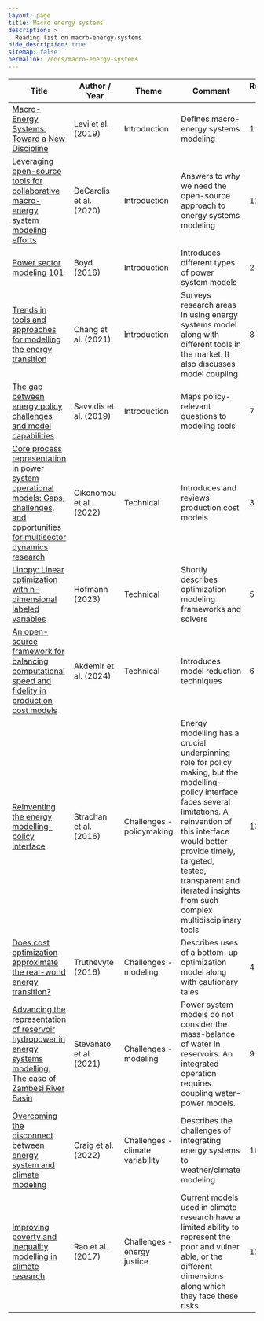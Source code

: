 ```yaml
---
layout: page
title: Macro energy systems
description: >
  Reading list on macro-energy-systems
hide_description: true
sitemap: false
permalink: /docs/macro-energy-systems
---
```


| **Title** | **Author / Year** | **Theme** | **Comment** | **Recommended Order** |
|-----------|-------------------|-----------|-------------|-----------------------|
| [Macro-Energy Systems: Toward a New Discipline](https://www.sciencedirect.com/science/article/pii/S2542435119303617) | Levi et al. (2019) | Introduction | Defines macro-energy systems modeling | 1 |
| [Leveraging open-source tools for collaborative macro-energy system modeling efforts](https://doi.org/10.1016/j.joule.2020.11.002) | DeCarolis et al. (2020) | Introduction | Answers to why we need the open-source approach to energy systems modeling | 11 |
| [Power sector modeling 101](https://www.energy.gov/sites/prod/files/2016/02/f30/EPSA_Power_Sector_Modeling_FINAL_021816_0.pdf) | Boyd (2016) | Introduction | Introduces different types of power system models | 2 |
| [Trends in tools and approaches for modelling the energy transition](https://doi.org/10.1016/j.apenergy.2021.116731) | Chang et al. (2021) | Introduction | Surveys research areas in using energy systems model along with different tools in the market. It also discusses model coupling | 8 |
| [The gap between energy policy challenges and model capabilities](https://doi.org/10.1016/j.enpol.2018.10.033) | Savvidis et al. (2019) | Introduction | Maps policy-relevant questions to modeling tools | 7 |
| [Core process representation in power system operational models: Gaps, challenges, and opportunities for multisector dynamics research](https://doi.org/10.1016/j.energy.2021.122049) | Oikonomou et al. (2022) | Technical | Introduces and reviews production cost models | 3 |
| [Linopy: Linear optimization with n-dimensional labeled variables](https://doi.org/10.21105/joss.04823) | Hofmann (2023) | Technical | Shortly describes optimization modeling frameworks and solvers | 5 |
| [An open-source framework for balancing computational speed and fidelity in production cost models](https://iopscience.iop.org/article/10.1088/2753-3751/ad1751) | Akdemir et al. (2024) | Technical | Introduces model reduction techniques | 6 |
| [Reinventing the energy modelling–policy interface](https://www.nature.com/articles/nenergy201612) | Strachan et al. (2016) | Challenges - policymaking | Energy modelling has a crucial underpinning role for policy making, but the modelling–policy interface faces several limitations. A reinvention of this interface would better provide timely, targeted, tested, transparent and iterated insights from such complex multidisciplinary tools | 13 |
| [Does cost optimization approximate the real-world energy transition?](https://doi.org/10.1016/j.energy.2016.03.038) | Trutnevyte (2016) | Challenges - modeling | Describes uses of a bottom-up optimization model along with cautionary tales | 4 |
| [Advancing the representation of reservoir hydropower in energy systems modelling: The case of Zambesi River Basin](https://doi.org/10.1371%2Fjournal.pone.0259876)| Stevanato et al. (2021) | Challenges - modeling | Power system models do not consider the mass-balance of water in reservoirs. An integrated operation requires coupling water-power models.| 9 |
| [Overcoming the disconnect between energy system and climate modeling](https://www.sciencedirect.com/science/article/pii/S2542435122002379) | Craig et al. (2022) | Challenges - climate variability | Describes the challenges of integrating energy systems to weather/climate modeling | 10 |
| [Improving poverty and inequality modelling in climate research](https://www.nature.com/articles/s41558-017-0004-x)| Rao et al. (2017) | Challenges - energy justice | Current models used in climate research have a limited ability to represent the poor and vulner able, or the different dimensions along which they face these risks | 12 | 

			










			
